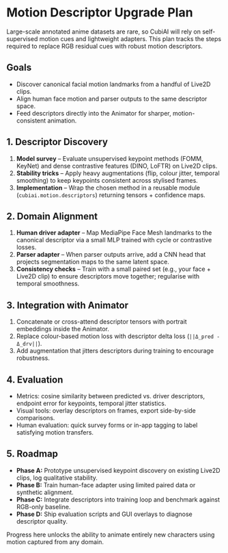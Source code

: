 # Motion Descriptor Upgrade Plan

Large-scale annotated anime datasets are rare, so CubiAI will rely on self-supervised motion cues and lightweight adapters. This plan tracks the steps required to replace RGB residual cues with robust motion descriptors.

## Goals
- Discover canonical facial motion landmarks from a handful of Live2D clips.
- Align human face motion and parser outputs to the same descriptor space.
- Feed descriptors directly into the Animator for sharper, motion-consistent animation.

## 1. Descriptor Discovery
1. **Model survey** – Evaluate unsupervised keypoint methods (FOMM, KeyNet) and dense contrastive features (DINO, LoFTR) on Live2D clips.
2. **Stability tricks** – Apply heavy augmentations (flip, colour jitter, temporal smoothing) to keep keypoints consistent across stylised frames.
3. **Implementation** – Wrap the chosen method in a reusable module (`cubiai.motion.descriptors`) returning tensors + confidence maps.

## 2. Domain Alignment
1. **Human driver adapter** – Map MediaPipe Face Mesh landmarks to the canonical descriptor via a small MLP trained with cycle or contrastive losses.
2. **Parser adapter** – When parser outputs arrive, add a CNN head that projects segmentation maps to the same latent space.
3. **Consistency checks** – Train with a small paired set (e.g., your face + Live2D clip) to ensure descriptors move together; regularise with temporal smoothness.

## 3. Integration with Animator
1. Concatenate or cross-attend descriptor tensors with portrait embeddings inside the Animator.
2. Replace colour-based motion loss with descriptor delta loss (`||Δ_pred - Δ_drv||`).
3. Add augmentation that jitters descriptors during training to encourage robustness.

## 4. Evaluation
- Metrics: cosine similarity between predicted vs. driver descriptors, endpoint error for keypoints, temporal jitter statistics.
- Visual tools: overlay descriptors on frames, export side-by-side comparisons.
- Human evaluation: quick survey forms or in-app tagging to label satisfying motion transfers.

## 5. Roadmap
- **Phase A:** Prototype unsupervised keypoint discovery on existing Live2D clips, log qualitative stability.
- **Phase B:** Train human-face adapter using limited paired data or synthetic alignment.
- **Phase C:** Integrate descriptors into training loop and benchmark against RGB-only baseline.
- **Phase D:** Ship evaluation scripts and GUI overlays to diagnose descriptor quality.

Progress here unlocks the ability to animate entirely new characters using motion captured from any domain.
